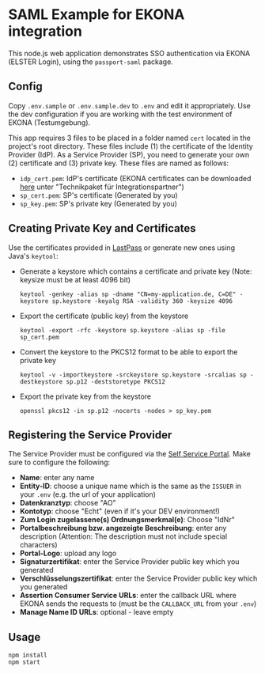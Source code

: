 # SAML Example for EKONA integration

This node.js web application demonstrates SSO authentication via EKONA (ELSTER Login), using the `passport-saml` package.

## Config

Copy `.env.sample` or `.env.sample.dev` to `.env` and edit it appropriately. Use the dev configuration if you are working with the test environment of EKONA (Testumgebung).

This app requires 3 files to be placed in a folder named `cert` located in the project's root directory. These files include (1) the certificate of the Identity Provider (IdP). As a Service Provider (SP), you need to generate your own (2) certificate and (3) private key. These files are named as follows:

- `idp_cert.pem`: IdP's certificate (EKONA certificates can be downloaded [here](https://service.mein-unternehmensportal.de/dokumente) unter "Technikpaket für Integrationspartner")
- `sp_cert.pem`: SP's certificate (Generated by you)
- `sp_key.pem`: SP's private key (Generated by you)

## Creating Private Key and Certificates

Use the certificates provided in [LastPass]() or generate new ones using Java's `keytool`:

- Generate a keystore which contains a certificate and private key (Note: keysize must be at least 4096 bit)
    ```
    keytool -genkey -alias sp -dname "CN=my-application.de, C=DE" -keystore sp.keystore -keyalg RSA -validity 360 -keysize 4096
    ```
- Export the certificate (public key) from the keystore
    ```
    keytool -export -rfc -keystore sp.keystore -alias sp -file sp_cert.pem
    ```
- Convert the keystore to the PKCS12 format to be able to export the private key
    ```
    keytool -v -importkeystore -srckeystore sp.keystore -srcalias sp -destkeystore sp.p12 -deststoretype PKCS12
    ```
- Export the private key from the keystore
    ```
    openssl pkcs12 -in sp.p12 -nocerts -nodes > sp_key.pem
    ```

## Registering the Service Provider

The Service Provider must be configured via the [Self Service Portal](https://service.mein-unternehmensportal.de/). Make sure to configure the following:

- **Name**: enter any name
- **Entity-ID**: choose a unique name which is the same as the `ISSUER` in your `.env` (e.g. the url of your application)
- **Datenkranztyp**: choose "AO"
- **Kontotyp**: choose "Echt" (even if it's your DEV environment!)
- **Zum Login zugelassene(s) Ordnungsmerkmal(e)**: Choose "IdNr"
- **Portalbeschreibung bzw. angezeigte Beschreibung**: enter any description (Attention: The description must not include special characters) 
- **Portal-Logo**: upload any logo
- **Signaturzertifikat**: enter the Service Provider public key which you generated
- **Verschlüsselungszertifikat**: enter the Service Provider public key which you generated
- **Assertion Consumer Service URLs**: enter the callback URL where EKONA sends the requests to (must be the `CALLBACK_URL` from your `.env`)
- **Manage Name ID URLs**: optional - leave empty

## Usage

```
npm install
npm start
```

